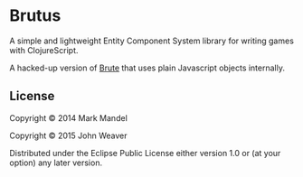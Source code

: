 # Brutus

A simple and lightweight Entity Component System library for writing games with ClojureScript.

A hacked-up version of [Brute](https://github.com/markmandel/brute) that uses plain Javascript objects
internally.



## License

Copyright © 2014 Mark Mandel

Copyright © 2015 John Weaver

Distributed under the Eclipse Public License either version 1.0 or (at
your option) any later version.
